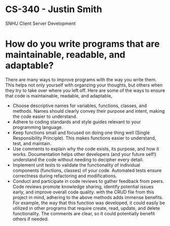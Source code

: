 # CS-340 - Justin Smith
SNHU Client Server Development
# How do you write programs that are maintainable, readable, and adaptable? 
There are many ways to improve programs with the way you write them. This helps not only yourself with organzing your thoughts, but others when they try to 
take over where you left off. Here are some of the ways to ensure that code is maintainable, readable, and adaptable,
* Choose descriptive names for variables, functions, classes, and methods. Names should clearly convey their purpose and intent, making the code easier to understand.
* Adhere to coding standards and style guides relevant to your programming language.
* Keep functions small and focused on doing one thing well (Single Responsibility Principle). This makes functions easier to understand, test, and maintain.
* Use comments to explain why the code exists, its purpose, and how it works. Documentation helps other developers (and your future self!) understand the code without needing to decipher every detail.
* Implement unit tests to validate the functionality of individual components (functions, classes) of your code. Automated tests ensure correctness during refactoring and modifications.
* Conduct and participate in code reviews to gather feedback from peers. Code reviews promote knowledge sharing, identify potential issues early, and improve overall code quality.
with the CRUD file from this project in mind, adhering to the above methods adds immense benefits. For example, the way that this function was developed, it could easily be utilized in other
programs that require create, read, update, and delete functionality. The comments are clear, so it could potentially benefit others if needed.


